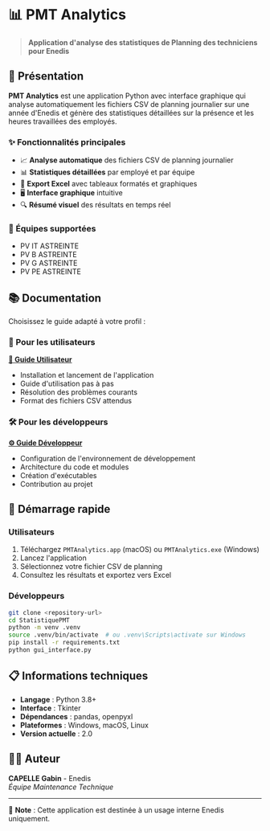 # 📊 PMT Analytics

> **Application d'analyse des statistiques de Planning des techniciens pour Enedis**

## 🎯 Présentation

**PMT Analytics** est une application Python avec interface graphique qui analyse automatiquement les fichiers CSV de planning journalier sur une année d'Enedis et génère des statistiques détaillées sur la présence et les heures travaillées des employés.

### ✨ Fonctionnalités principales

- 📈 **Analyse automatique** des fichiers CSV de planning journalier
- 📊 **Statistiques détaillées** par employé et par équipe
- 💾 **Export Excel** avec tableaux formatés et graphiques
- 🖥️ **Interface graphique** intuitive
- 🔍 **Résumé visuel** des résultats en temps réel

### 🏢 Équipes supportées

- PV IT ASTREINTE
- PV B ASTREINTE
- PV G ASTREINTE
- PV PE ASTREINTE

## 📚 Documentation

Choisissez le guide adapté à votre profil :

### 👥 Pour les utilisateurs

**[📖 Guide Utilisateur](UTILISATEUR.md)**

- Installation et lancement de l'application
- Guide d'utilisation pas à pas
- Résolution des problèmes courants
- Format des fichiers CSV attendus

### 🛠️ Pour les développeurs

**[⚙️ Guide Développeur](DEVELOPPEUR.md)**

- Configuration de l'environnement de développement
- Architecture du code et modules
- Création d'exécutables
- Contribution au projet

## 🚀 Démarrage rapide

### Utilisateurs

1. Téléchargez `PMTAnalytics.app` (macOS) ou `PMTAnalytics.exe` (Windows)
2. Lancez l'application
3. Sélectionnez votre fichier CSV de planning
4. Consultez les résultats et exportez vers Excel

### Développeurs

```bash
git clone <repository-url>
cd StatistiquePMT
python -m venv .venv
source .venv/bin/activate  # ou .venv\Scripts\activate sur Windows
pip install -r requirements.txt
python gui_interface.py
```

## 📋 Informations techniques

- **Langage** : Python 3.8+
- **Interface** : Tkinter
- **Dépendances** : pandas, openpyxl
- **Plateformes** : Windows, macOS, Linux
- **Version actuelle** : 2.0

## 👨‍💻 Auteur

**CAPELLE Gabin** - Enedis  
_Équipe Maintenance Technique_

---

📝 **Note** : Cette application est destinée à un usage interne Enedis uniquement.
